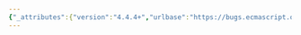 ```yaml
---
{"_attributes":{"version":"4.4.4+","urlbase":"https://bugs.ecmascript.org/","maintainer":"dherman@mozilla.com"},"bug":{"bug_id":2778,"creation_ts":"2014-05-01 08:22:00 -0700","short_desc":"21.2.5.7 RegExp.prototype.replace: Step 3 is invalid, nCaptures needs to be determined dynamically","delta_ts":"2014-07-19 18:23:41 -0700","product":"Draft for 6th Edition","component":"technical issue","version":"Rev 24: April 27, 2014 Draft","rep_platform":"All","op_sys":"All","bug_status":"RESOLVED","resolution":"FIXED","priority":"Normal","bug_severity":"normal","everconfirmed":true,"reporter":{"uid":"andrebargull","name":"André Bargull"},"assigned_to":{"uid":"allen","name":"Allen Wirfs-Brock"},"long_desc":[{"commentid":8072,"comment_count":0,"who":{"uid":"andrebargull","name":"André Bargull"},"bug_when":"2014-05-01 08:22:04 -0700","thetext":"21.2.5.7 RegExp.prototype.replace ( string, replaceValue ), step 3.\n\nRemove step 3 and instead add three new step before 17.a to determine the number of captured groups.\n\n> 17.a  Let nCaptures be ToLength(Get(result, \"length\")).\n> 17.b  ReturnIfAbrupt(nCaptures).\n> 17.c  Let nCaptures be max(nCaptures - 1, 0)."},{"commentid":9209,"comment_count":1,"who":{"uid":"allen","name":"Allen Wirfs-Brock"},"bug_when":"2014-07-15 15:57:37 -0700","thetext":"fixed in rev26 editor's draft"},{"commentid":9378,"comment_count":2,"who":{"uid":"allen","name":"Allen Wirfs-Brock"},"bug_when":"2014-07-19 18:23:41 -0700","thetext":"fixed in rev26"}]}}
---
```

